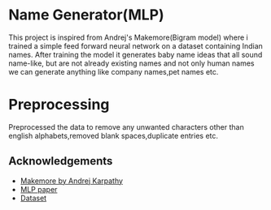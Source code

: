 
# Name Generator(MLP)

This project is inspired from Andrej's Makemore(Bigram model) where i trained a simple feed forward neural network on a dataset containing Indian names.
After training the model it generates baby name ideas that all sound name-like, but are not already existing names and not only human names we can generate anything like company names,pet names etc.

# Preprocessing 

Preprocessed the data to remove any unwanted characters other than english alphabets,removed blank spaces,duplicate entries etc.






## Acknowledgements

 - [Makemore by Andrej Karpathy](https://github.com/karpathy/makemore)
 - [MLP paper](https://www.jmlr.org/papers/volume3/bengio03a/bengio03a.pdf)
 - [Dataset](https://gist.github.com/mbejda/7f86ca901fe41bc14a63)


